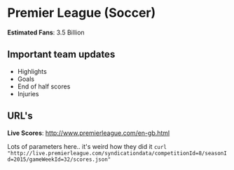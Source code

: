 # Premier League (Soccer)

**Estimated Fans**: 3.5 Billion

## Important team updates

- Highlights
- Goals
- End of half scores
- Injuries

## URL's

**Live Scores**: http://www.premierleague.com/en-gb.html

Lots of parameters here.. it's weird how they did it
`curl "http://live.premierleague.com/syndicationdata/competitionId=8/seasonId=2015/gameWeekId=32/scores.json"`
